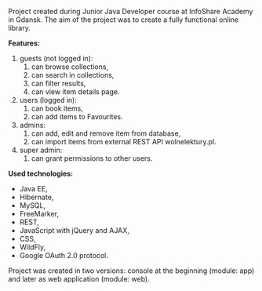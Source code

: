 Project created during Junior Java Developer course at InfoShare Academy in Gdansk. The aim of the project was to create a fully functional online library.


**Features:**
1. guests (not logged in): 
    1. can browse collections, 
    1. can search in collections,
    1. can filter results,
    1. can view item details page.
1. users (logged in):
    1. can book items,
    1. can add items to Favourites.
1. admins:
    1. can add, edit and remove item from database,
    1. can import items from external REST API wolnelektury.pl.
1. super admin:
    1. can grant permissions to other users.

**Used technologies:**
- Java EE,
- Hibernate,
- MySQL,
- FreeMarker,
- REST,
- JavaScript with jQuery and AJAX,
- CSS,
- WildFly,
- Google OAuth 2.0 protocol.

Project was created in two versions: console at the beginning (module: app) and later as web application (module: web).
